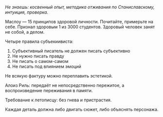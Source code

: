 
_Не знаешь: косвенный опыт, методика отживания по Станиславскому, интуиция, проверка._

Маслоу — 15 принципов здоровой личности. Почитайте, примерьте на себе. Признал здоровым 1 из 3000 студентов. Здоровый человек занят не собой, а делом.

Четыре правила субъекиивиста:

1. Субъективный писатель не должен писать субъективно
2. Не нужно писать правду
3. Не писать о самом-самом
4. Не писать под влиянием эмоций

Не всякую фактуру можно переплавить эстетикой.

Алоиз Риль: передаёт не непосредственно пережитое, а воспроизведение переживания в памяти.

Требование к летописцу: без гнева и пристрастия.

Каждая деталь должна либо двигать сюжет, либо объяснять персонажа.

